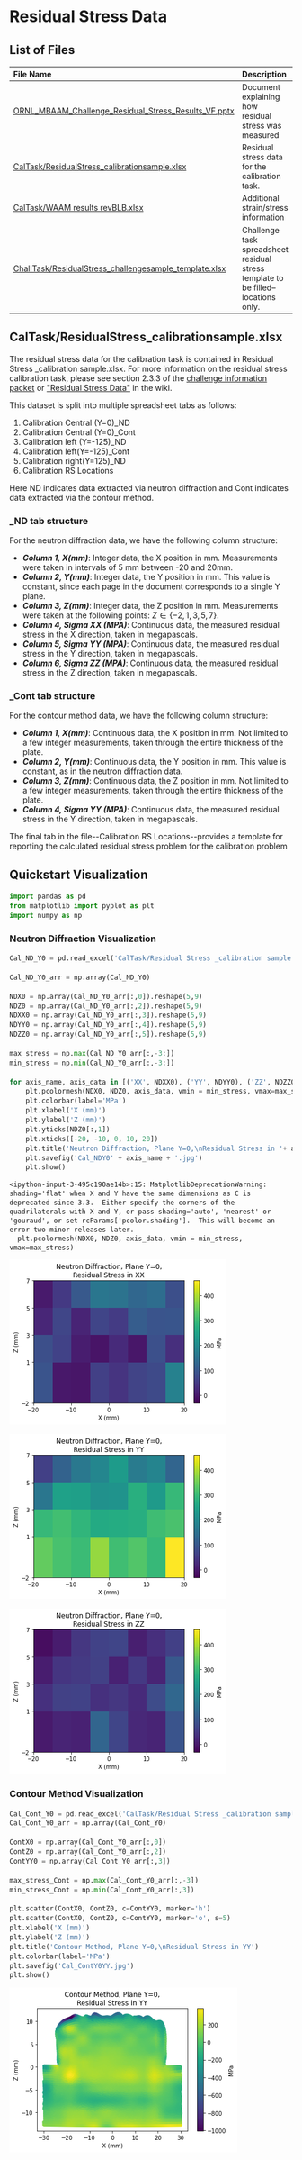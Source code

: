 # Residual Stress Data

## List of Files

|File Name| Description|
|:---|:---|
|[ORNL_MBAAM_Challenge_Residual_Stress_Results_VF.pptx](https://github.com/SRP-AM/SRP_AM_Prediction_Challenge/blob/main/ResidualStress/ORNL_MBAAM_Challenge_Residual_Stress_Results_VF.pptx)|Document explaining how residual stress was measured|
|[CalTask/ResidualStress_calibrationsample.xlsx](https://github.com/SRP-AM/SRP_AM_Prediction_Challenge/blob/main/ResidualStress/CalTask/Residual%20Stress%20_calibration%20sample.xlsx)|Residual stress data for the calibration task.|
|[CalTask/WAAM results revBLB.xlsx](https://github.com/SRP-AM/SRP_AM_Prediction_Challenge/blob/main/ResidualStress/CalTask/WAAM%20Results%20revBLB.xlsx)|Additional strain/stress information|
|[ChallTask/ResidualStress_challengesample_template.xlsx](https://github.com/SRP-AM/SRP_AM_Prediction_Challenge/blob/main/ResidualStress/ChallTask/Residual%20Stress%20_challenge%20sample_template.xlsx)|Challenge task spreadsheet residual stress template to be filled–locations only.|

## CalTask/ResidualStress_calibrationsample.xlsx

The residual stress data for the calibration task is contained in Residual Stress _calibration sample.xlsx.
For more information on the residual stress calibration task, please see section 2.3.3 of the [challenge information packet](https://github.com/SRP-AM/SRP_AM_Prediction_Challenge/blob/main/challenge_info_packet.pdf) or ["Residual Stress Data"](https://github.com/SRP-AM/SRP_AM_Prediction_Challenge/wiki/Calibration-Problem-Data#residual-stress-data) in the wiki.

This dataset is split into multiple spreadsheet tabs as follows:

1.  Calibration Central (Y=0)_ND
2.  Calibration Central (Y=0)_Cont
3.  Calibration left (Y=-125)_ND
4.  Calibration left(Y=-125)_Cont
5.  Calibration right(Y=125)_ND
6.  Calibration RS Locations

Here ND indicates data extracted via neutron diffraction and Cont indicates data extracted via the contour method.

### _ND tab structure
For the neutron diffraction data, we have the following column structure:

-  ***Column 1, X(mm)***: Integer data, the X position in mm. Measurements were taken in intervals of 5 mm between -20 and 20mm.
-  ***Column 2, Y(mm)***: Integer data, the Y position in mm. This value is constant, since each page in the document corresponds to a single Y plane.
-  ***Column 3, Z(mm)***: Integer data, the Z position in mm. Measurements were taken at the following points: $Z \in \{-2, 1, 3, 5, 7\}$.
-  ***Column 4, Sigma XX (MPA)***: Continuous data, the measured residual stress in the X direction, taken in megapascals.
-  ***Column 5, Sigma YY (MPA)***: Continuous data, the measured residual stress in the Y direction, taken in megapascals.
-  ***Column 6, Sigma ZZ (MPA)***: Continuous data, the measured residual stress in the Z direction, taken in megapascals.  

### _Cont tab structure
For the contour method data, we have the following column structure:
-  ***Column 1, X(mm)***: Continuous data, the X position in mm. Not limited to a few integer measurements, taken through the entire thickness of the plate.
-  ***Column 2, Y(mm)***: Continuous data, the Y position in mm. This value is constant, as in the neutron diffraction data.
-  ***Column 3, Z(mm)***: Continuous data, the Z position in mm. Not limited to a few integer measurements, taken through the entire thickness of the plate.
-  ***Column 4, Sigma YY (MPA)***: Continuous data, the measured residual stress in the Y direction, taken in megapascals.  


The final tab in the file--Calibration RS Locations--provides a template for reporting the calculated residual stress problem for the calibration problem

## Quickstart Visualization


```python
import pandas as pd
from matplotlib import pyplot as plt
import numpy as np
```

### Neutron Diffraction Visualization


```python
Cal_ND_Y0 = pd.read_excel('CalTask/Residual Stress _calibration sample.xlsx', 'Calibration central (Y=0)_ND')

Cal_ND_Y0_arr = np.array(Cal_ND_Y0)

NDX0 = np.array(Cal_ND_Y0_arr[:,0]).reshape(5,9)
NDZ0 = np.array(Cal_ND_Y0_arr[:,2]).reshape(5,9)
NDXX0 = np.array(Cal_ND_Y0_arr[:,3]).reshape(5,9)
NDYY0 = np.array(Cal_ND_Y0_arr[:,4]).reshape(5,9)
NDZZ0 = np.array(Cal_ND_Y0_arr[:,5]).reshape(5,9)

max_stress = np.max(Cal_ND_Y0_arr[:,-3:])
min_stress = np.min(Cal_ND_Y0_arr[:,-3:])

for axis_name, axis_data in [('XX', NDXX0), ('YY', NDYY0), ('ZZ', NDZZ0)]:
    plt.pcolormesh(NDX0, NDZ0, axis_data, vmin = min_stress, vmax=max_stress)
    plt.colorbar(label='MPa')
    plt.xlabel('X (mm)')
    plt.ylabel('Z (mm)')
    plt.yticks(NDZ0[:,1])
    plt.xticks([-20, -10, 0, 10, 20])
    plt.title('Neutron Diffraction, Plane Y=0,\nResidual Stress in '+ axis_name)
    plt.savefig('Cal_NDY0' + axis_name + '.jpg')
    plt.show()
```

    <ipython-input-3-495c190ae14b>:15: MatplotlibDeprecationWarning: shading='flat' when X and Y have the same dimensions as C is deprecated since 3.3.  Either specify the corners of the quadrilaterals with X and Y, or pass shading='auto', 'nearest' or 'gouraud', or set rcParams['pcolor.shading'].  This will become an error two minor releases later.
      plt.pcolormesh(NDX0, NDZ0, axis_data, vmin = min_stress, vmax=max_stress)




![png](README_files/output_5_1.png)





![png](README_files/output_5_2.png)





![png](README_files/output_5_3.png)



### Contour Method Visualization


```python
Cal_Cont_Y0 = pd.read_excel('CalTask/Residual Stress _calibration sample.xlsx', 'Calibration central (Y=0)_Cont')
Cal_Cont_Y0_arr = np.array(Cal_Cont_Y0)

ContX0 = np.array(Cal_Cont_Y0_arr[:,0])
ContZ0 = np.array(Cal_Cont_Y0_arr[:,2])
ContYY0 = np.array(Cal_Cont_Y0_arr[:,3])

max_stress_Cont = np.max(Cal_Cont_Y0_arr[:,-3])
min_stress_Cont = np.min(Cal_Cont_Y0_arr[:,3])

plt.scatter(ContX0, ContZ0, c=ContYY0, marker='h')
plt.scatter(ContX0, ContZ0, c=ContYY0, marker='o', s=5)
plt.xlabel('X (mm)')
plt.ylabel('Z (mm)')
plt.title('Contour Method, Plane Y=0,\nResidual Stress in YY')
plt.colorbar(label='MPa')
plt.savefig('Cal_ContY0YY.jpg')
plt.show()
```



![png](README_files/output_7_0.png)




```python

```
